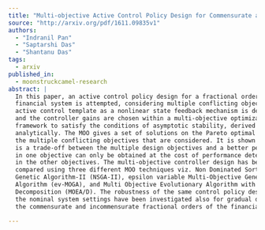 ```yaml
---
title: "Multi-objective Active Control Policy Design for Commensurate and   Incommensurate Fractional Order Chaotic Financial Systems"
source: "http://arxiv.org/pdf/1611.09835v1"
authors:
  - "Indranil Pan"
  - "Saptarshi Das"
  - "Shantanu Das"
tags:
  - arxiv
published_in:
  - moonstruckcamel-research
abstract: |
  In this paper, an active control policy design for a fractional order (FO)
  financial system is attempted, considering multiple conflicting objectives. An
  active control template as a nonlinear state feedback mechanism is developed
  and the controller gains are chosen within a multi-objective optimization (MOO)
  framework to satisfy the conditions of asymptotic stability, derived
  analytically. The MOO gives a set of solutions on the Pareto optimal front for
  the multiple conflicting objectives that are considered. It is shown that there
  is a trade-off between the multiple design objectives and a better performance
  in one objective can only be obtained at the cost of performance deterioration
  in the other objectives. The multi-objective controller design has been
  compared using three different MOO techniques viz. Non Dominated Sorting
  Genetic Algorithm-II (NSGA-II), epsilon variable Multi-Objective Genetic
  Algorithm (ev-MOGA), and Multi Objective Evolutionary Algorithm with
  Decomposition (MOEA/D). The robustness of the same control policy designed with
  the nominal system settings have been investigated also for gradual decrease in
  the commensurate and incommensurate fractional orders of the financial system.
  
---
```

